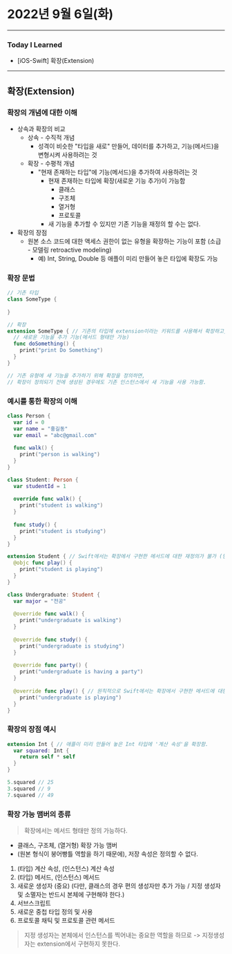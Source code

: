 # 2022년 9월 6일(화)

---

### Today I Learned 

- [iOS-Swift] 확장(Extension) 

---

## 확장(Extension)

### 확장의 개념에 대한 이해 

- 상속과 확장의 비교 
  - 상속 - 수직적 개념 
    - 성격이 비슷한 "타입을 새로" 만들어, 데이터를 추가하고, 기능(메서드)을 변형시켜 사용하려는 것 
  - 확장 - 수평적 개념 
    - "현재 존재하는 타입"에 기능(메서드)을 추가하여 사용하려는 것
      - 현재 존재하는 타입에 확장(새로운 기능 추가)이 가능함
        - 클래스
        - 구조체
        - 열거형
        - 프로토콜
      - 새 기능을 추가할 수 있지만 기존 기능을 재정의 할 수는 없다.
- 확장의 장점 
  - 원본 소스 코드에 대한 액세스 권한이 없는 유형을 확장하는 기능이 포함 (소급 - 모델링 retroactive modeling) 
    - 예) Int, String, Double 등 애플이 미리 만들어 놓은 타입에 확장도 가능 

### 확장 문법 

```swift
// 기존 타입 
class SomeType {
  
}

// 확장 
extension SomeType { // 기존의 타입에 extension이라는 키워드를 사용해서 확장하고, 새로운 기능을 정의
  // 새로운 기능을 추가 기능(메서드 형태만 가능)
  func doSomething() {
    print("print Do Something")
  }
}

// 기존 유형에 새 기능을 추가하기 위해 확장을 정의하면,
// 확장이 정의되기 전에 생성된 경우에도 기존 인스턴스에서 새 기능을 사용 가능함.
```

### 예시를 통한 확장의 이해 

```swift
class Person {
  var id = 0 
  var name = "홍길동"
  var email = "abc@gmail.com"
  
  func walk() {
    print("person is walking")
  }
}

class Student: Person {
  var studentId = 1
  
  override func walk() {
    print("student is walking")
  }
  
  func study() {
    print("student is studying")
  }
}

extension Student { // Swift에서는 확장에서 구현한 메서드에 대한 재정의가 불가 (단, @objc 붙이면 재정의가 가능해진다.)
  @objc func play() {
    print("student is playing")
  }
}

class Undergraduate: Student {
  var major = "전공"
  
  @override func walk() {
    print("undergraduate is walking")
  }
  
  @override func study() {
    print("undergraduate is studying")
  }
  
  @override func party() {
    print("undergraduate is having a party")
  }
  
  @override func play() { // 원칙적으로 Swift에서는 확장에서 구현한 메서드에 대한 재정의가 불가하지만, 위에서 play() 메서드에 @objc를 붙였기 때문에 재정의가 가능하다.
    print("undergraduate is playing")
  }
}
```

### 확장의 장점 예시

```swift
extension Int { // 애플이 미리 만들어 놓은 Int 타입에 '계산 속성'을 확장함.
  var squared: Int {
    return self * self 
  }
}

5.squared // 25 
3.squared // 9
7.squared // 49
```

### 확장 가능 맴버의 종류

> 확장에서는 메서드 형태만 정의 가능하다.

- 클래스, 구조체, (열거형) 확장 가능 맴버 
- (원본 형식이 붕어빵틀 역할을 하기 때문에), 저장 속성은 정의할 수 없다.

1. (타입) 계산 속성, (인스턴스) 계산 속성
2. (타입) 메서드, (인스턴스) 메서드
3. 새로운 생성자 (중요) (다만, 클래스의 경우 편의 생성자만 추가 가능 / 지정 생성자 및 소멸자는 반드시 본체에 구현해야 한다.)
4. 서브스크립트 
5. 새로운 중첩 타입 정의 및 사용 
6. 프로토콜 채틱 및 프로토콜 관련 메서드 

> 지정 생성자는 본체에서 인스턴스를 찍어내는 중요한 역할을 하므로 -> 지정생성자는 extension에서 구현하지 못한다.